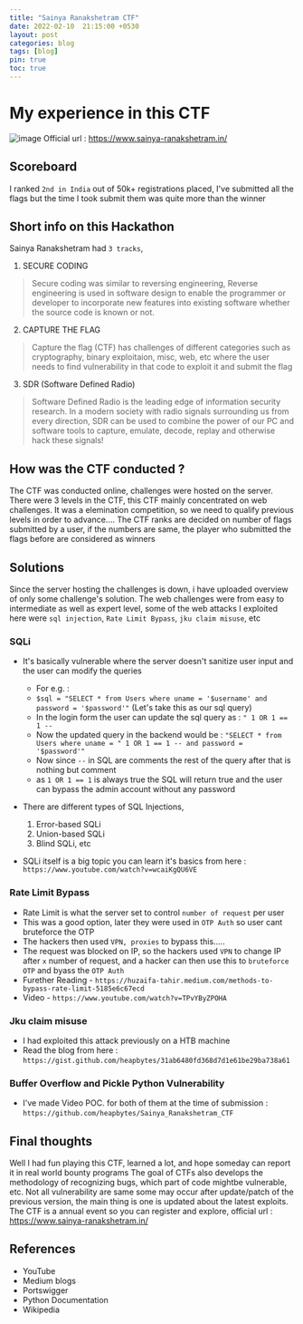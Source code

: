 ```yaml
---
title: "Sainya Ranakshetram CTF"
date: 2022-02-10  21:15:00 +0530 
layout: post
categories: blog
tags: [blog]
pin: true
toc: true
---
```



# My experience in this CTF

![image](https://user-images.githubusercontent.com/56447720/153431580-0cfe0fac-6ac0-4d35-901a-6713e06c6b19.png)
Official url : https://www.sainya-ranakshetram.in/

## Scoreboard

I ranked `2nd in India` out of 50k+ registrations placed, I've submitted all the flags but the time I took submit them was quite more than the winner

## Short info on this Hackathon

Sainya Ranakshetram had `3 tracks`,
 
1. SECURE CODING 
  > Secure coding was similar to reversing engineering, Reverse engineering is used in software design to enable the programmer or developer to incorporate new features into existing software whether the source code is known or not.

2. CAPTURE THE FLAG
  > Capture the flag (CTF) has challenges of different categories such as cryptography, binary exploitaion, misc, web, etc where the user needs to find vulnerability in that code to exploit it and submit the flag 

3. SDR (Software Defined Radio)
  > Software Defined Radio is the leading edge of information security research. In a modern society with radio signals surrounding us from every direction, SDR can be used to combine the power of our PC and software tools to capture, emulate, decode, replay and otherwise hack these signals!


## How was the CTF conducted ?

The CTF was conducted online, challenges were hosted on the server.
There were 3 levels in the CTF, this CTF mainly concentrated on web challenges.
It was a elemination competition, so we need to qualify previous levels in order to advance....
The CTF ranks are decided on number of flags submitted by a user, if the numbers are same, the player who submitted the flags before are considered as winners

## Solutions 

Since the server hosting the challenges is down, i have uploaded overview of only some challenge's solution. The web challenges were from easy to intermediate as well as expert level, some of the web attacks I exploited here were `sql injection`, `Rate Limit Bypass`, `jku claim misuse`, etc

###  SQLi 

- It's basically vulnerable where the server doesn't sanitize user input and the user can modify the queries
  - For e.g. : 
  - `$sql = "SELECT * from Users where uname = '$username' and password = '$password'"` (Let's take this as our sql query)
  - In the login form the user can update the sql query as : `" 1 OR 1 == 1 -- `
  - Now the updated query in the backend would be : `"SELECT * from Users where uname = " 1 OR 1 == 1 -- and password = '$password'" `
  - Now since `--` in SQL are comments the rest of the query after that is nothing but comment
  - as `1 OR 1 == 1` is always true the SQL will return true and the user can bypass the admin account without any password

- There are different types of SQL Injections,
  1. Error-based SQLi
  2. Union-based SQLi
  3. Blind SQLi, etc
 - SQLi itself is a big topic you can learn it's basics from here : `https://www.youtube.com/watch?v=wcaiKgQU6VE`

### Rate Limit Bypass

- Rate Limit is what the server set to control `number of request` per user
- This was a good option, later they were used in `OTP Auth` so user cant bruteforce the OTP
- The hackers then used `VPN, proxies` to bypass this.....
- The request was blocked on IP, so the hackers used `VPN` to change IP after `x` number of request, and a hacker can then use this to `bruteforce OTP` and byass the `OTP Auth`
- Furether Reading - `https://huzaifa-tahir.medium.com/methods-to-bypass-rate-limit-5185e6c67ecd`
- Video - `https://www.youtube.com/watch?v=TPvYByZPOHA`

### Jku claim misuse

- I had exploited this attack previously on a HTB machine
- Read the blog from here : `https://gist.github.com/heapbytes/31ab6480fd368d7d1e61be29ba738a61`

### Buffer Overflow and Pickle Python Vulnerability

- I've made Video POC. for both of them at the time of submission : `https://github.com/heapbytes/Sainya_Ranakshetram_CTF`

## Final thoughts

Well I had fun playing this CTF, learned a lot, and hope someday can report it in real world bounty programs
The goal of CTFs also develops the methodology of recognizing bugs, which part of code mightbe vulnerable, etc.
Not all vulnerability are same some may occur after update/patch of the previous version, the main thing is one is updated about the latest exploits.
The CTF is a annual event so you can register and explore, official url : https://www.sainya-ranakshetram.in/


## References

- YouTube
- Medium blogs
- Portswigger
- Python Documentation
- Wikipedia




